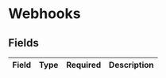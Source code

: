 # Webhooks


## Fields

| Field       | Type        | Required    | Description |
| ----------- | ----------- | ----------- | ----------- |